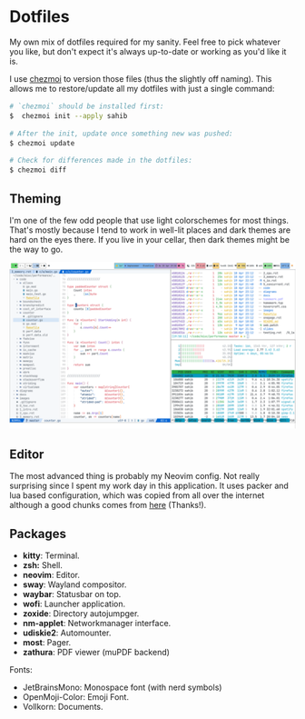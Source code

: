 Dotfiles
========

My own mix of dotfiles required for my sanity. Feel free to pick whatever you like, but don't expect it's always up-to-date or working as you'd like it is.

I use [chezmoi](https://www.chezmoi.io) to version those files (thus the slightly off naming). This allows me to restore/update all my dotfiles with just a single command:

```bash
# `chezmoi` should be installed first:
$  chezmoi init --apply sahib
```

```bash
# After the init, update once something new was pushed:
$ chezmoi update
```

```bash
# Check for differences made in the dotfiles:
$ chezmoi diff
```

Theming
-------

I'm one of the few odd people that use light colorschemes for most things. That's mostly because I tend to work in well-lit places and dark themes are hard on the eyes there. If you live in your cellar, then dark themes might be the way to go.

![light theme](./screenshot.png)

Editor
------

The most advanced thing is probably my Neovim config. Not really surprising since I spent my work day in this application. It uses packer and lua based configuration, which was copied from all over the internet although a good chunks comes from [here](optimizacija/neovim-config) (Thanks!).

Packages
--------

* **kitty**: Terminal.
* **zsh:** Shell.
* **neovim**: Editor.
* **sway**: Wayland compositor.
* **waybar**: Statusbar on top.
* **wofi**: Launcher application.
* **zoxide**: Directory autojumpger.
* **nm-applet**: Networkmanager interface.
* **udiskie2**: Automounter.
* **most**: Pager.
* **zathura**: PDF viewer (muPDF backend)

Fonts:

* JetBrainsMono: Monospace font (with nerd symbols)
* OpenMoji-Color: Emoji Font.
* Vollkorn: Documents.
